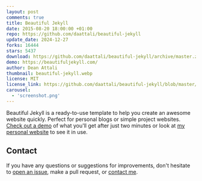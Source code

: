 ```yaml
---
layout: post
comments: true
title: Beautiful Jekyll
date: 2015-08-20 18:00:00 +01:00
repo: https://github.com/daattali/beautiful-jekyll
update_date: 2024-12-27
forks: 16444
stars: 5437
download: https://github.com/daattali/beautiful-jekyll/archive/master.zip
demo: https://beautifuljekyll.com/
author: Dean Attali
thumbnail: beautiful-jekyll.webp
license: MIT
license_link: https://github.com/daattali/beautiful-jekyll/blob/master/LICENSE
carousel:
  - 'screenshot.png'
---
```


Beautiful Jekyll is a ready-to-use template to help you create an awesome website quickly. Perfect for personal blogs or simple project websites. [Check out a demo](https://beautifuljekyll.com/) of what you'll get after just two minutes or look at [my personal website](https://deanattali.com/) to see it in use.

## Contact

If you have any questions or suggestions for improvements, don't hesitate to [open an issue](https://github.com/daattali/beautiful-jekyll/issues), make a pull request, or [contact me](https://deanattali.com/aboutme#contact).
